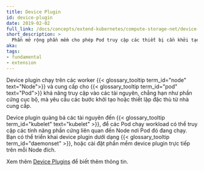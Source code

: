 ```yaml
---
title: Device Plugin
id: device-plugin
date: 2019-02-02
full_link: /docs/concepts/extend-kubernetes/compute-storage-net/device-plugins/
short_description: >
  Phần mở rộng phần mềm cho phép Pod truy cập các thiết bị cần khởi tạo hoặc thiết lập đặc thù từ nhà cung cấp
aka:
tags:
- fundamental
- extension
---
```

Device plugin chạy trên các worker
{{< glossary_tooltip term_id="node" text="Node">}} và cung cấp cho
{{< glossary_tooltip term_id="pod" text="Pod">}} khả năng truy cập vào các tài nguyên,
chẳng hạn như phần cứng cục bộ, mà yêu cầu các bước khởi tạo hoặc thiết lập đặc thù từ nhà cung cấp.

<!--more-->

Device plugin quảng bá các tài nguyên đến
{{< glossary_tooltip term_id="kubelet" text="kubelet" >}}, để các Pod chạy workload
có thể truy cập các tính năng phần cứng liên quan đến Node nơi Pod đó đang chạy.
Bạn có thể triển khai device plugin dưới dạng {{< glossary_tooltip term_id="daemonset" >}},
hoặc cài đặt phần mềm device plugin trực tiếp trên mỗi Node đích.

Xem thêm
[Device Plugins](/docs/concepts/extend-kubernetes/compute-storage-net/device-plugins/)
để biết thêm thông tin.
